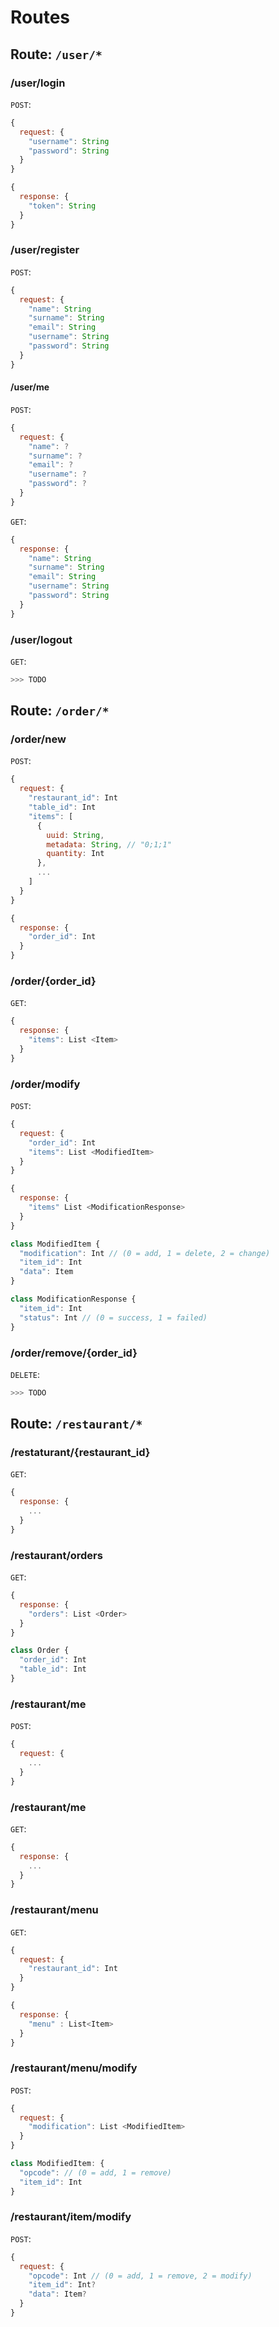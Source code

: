 #  Routes

## Route: ``/user/*``
### /user/login
`POST`:
```js
{
  request: {
    "username": String
    "password": String
  }
}
```

```js
{
  response: {
    "token": String
  }
}
```

### /user/register
`POST`:
```js
{
  request: {
    "name": String
    "surname": String
    "email": String
    "username": String
    "password": String
  }
}
```

#### /user/me
`POST`:
```js
{
  request: {
    "name": ?
    "surname": ?
    "email": ?
    "username": ?
    "password": ?
  }
}
```

`GET`:
```js
{
  response: {
    "name": String
    "surname": String
    "email": String
    "username": String
    "password": String
  }
}
```

### /user/logout
`GET`:
```js
>>> TODO
```


## Route: ``/order/*``

### /order/new
`POST`:
```js
{
  request: {
    "restaurant_id": Int
    "table_id": Int
    "items": [
      {
        uuid: String,
        metadata: String, // "0;1;1"
        quantity: Int
      },
      ...
    ]
  }
}
```

```js
{
  response: {
    "order_id": Int
  }
}
```

### /order/{order_id}
`GET`:
```js
{
  response: {
    "items": List <Item>
  }
}
```

### /order/modify
`POST`:
```js
{
  request: {
    "order_id": Int
    "items": List <ModifiedItem>
  }
}
```

```js
{
  response: {
    "items" List <ModificationResponse>
  }
}
```

```js
class ModifiedItem {
  "modification": Int // (0 = add, 1 = delete, 2 = change)
  "item_id": Int
  "data": Item
}
```

```js
class ModificationResponse {
  "item_id": Int
  "status": Int // (0 = success, 1 = failed)
}
```

### /order/remove/{order_id}
`DELETE`:
```js
>>> TODO
```

## Route: ``/restaurant/*``

### /restaturant/{restaurant_id}
`GET`:
```js
{
  response: {
    ...
  }
}
```

### /restaurant/orders
`GET`:
```js
{
  response: {
    "orders": List <Order>
  }
}
```

```js
class Order {
  "order_id": Int
  "table_id": Int
}
```

### /restaurant/me
`POST`:
```js
{
  request: {
    ...
  }
}
```

### /restaurant/me
`GET`:
```js
{
  response: {
    ...
  }
}
```

### /restaurant/menu
`GET`:
```js
{
  request: {
    "restaurant_id": Int
  }
}
```
```js
{
  response: {
    "menu" : List<Item>
  }
}
```

### /restaurant/menu/modify
`POST`:
```js
{
  request: {
    "modification": List <ModifiedItem>
  }
}
```

```js
class ModifiedItem: {
  "opcode": // (0 = add, 1 = remove)
  "item_id": Int
}
```

### /restaurant/item/modify
`POST`:
```js
{
  request: {
    "opcode": Int // (0 = add, 1 = remove, 2 = modify)
    "item_id": Int?
    "data": Item?
  }
}
```
